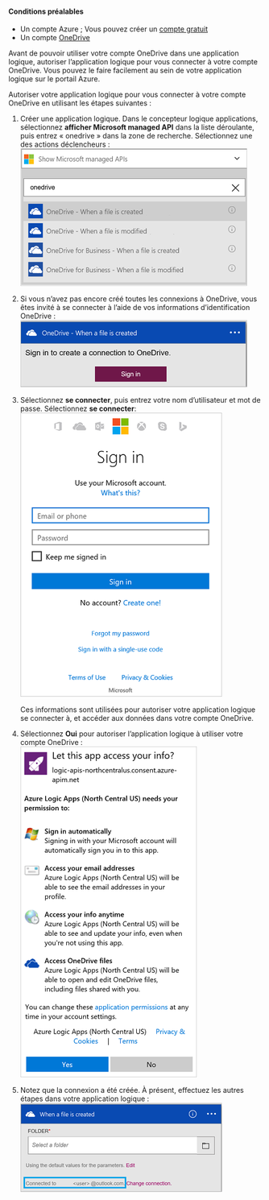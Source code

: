 #### <a name="prerequisites"></a>Conditions préalables
- Un compte Azure ; Vous pouvez créer un [compte gratuit](https://azure.microsoft.com/free)
- Un compte [OneDrive](https://www.microsoft.com/store/apps/onedrive/9wzdncrfj1p3) 

Avant de pouvoir utiliser votre compte OneDrive dans une application logique, autoriser l’application logique pour vous connecter à votre compte OneDrive.  Vous pouvez le faire facilement au sein de votre application logique sur le portail Azure. 

Autoriser votre application logique pour vous connecter à votre compte OneDrive en utilisant les étapes suivantes :

1. Créer une application logique. Dans le concepteur logique applications, sélectionnez **afficher Microsoft managed API** dans la liste déroulante, puis entrez « onedrive » dans la zone de recherche. Sélectionnez une des actions déclencheurs :  
  ![](./media/connectors-create-api-onedrive/onedrive-1.png)
2. Si vous n’avez pas encore créé toutes les connexions à OneDrive, vous êtes invité à se connecter à l’aide de vos informations d’identification OneDrive :  
  ![](./media/connectors-create-api-onedrive/onedrive-2.png)
3. Sélectionnez **se connecter**, puis entrez votre nom d’utilisateur et mot de passe. Sélectionnez **se connecter**:  
  ![](./media/connectors-create-api-onedrive/onedrive-3.png)   

    Ces informations sont utilisées pour autoriser votre application logique se connecter à, et accéder aux données dans votre compte OneDrive. 
4. Sélectionnez **Oui** pour autoriser l’application logique à utiliser votre compte OneDrive :  
  ![](./media/connectors-create-api-onedrive/onedrive-4.png)   
5. Notez que la connexion a été créée. À présent, effectuez les autres étapes dans votre application logique :  
  ![](./media/connectors-create-api-onedrive/onedrive-5.png)
